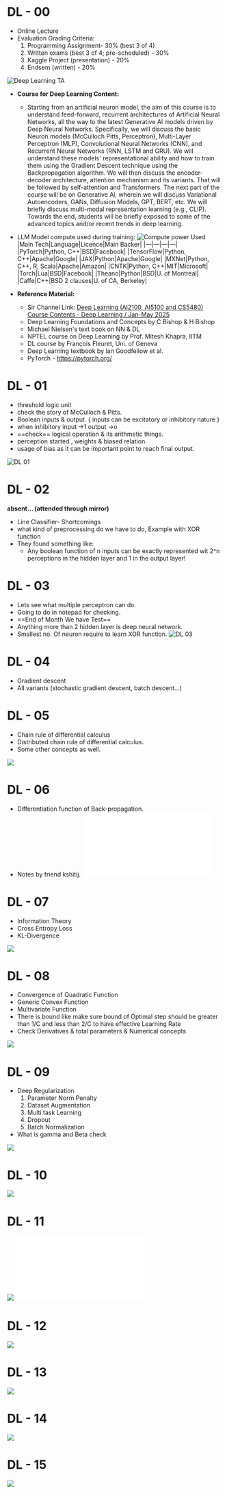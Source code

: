 # DL - 00
- Online Lecture
- Evaluation Grading Criteria:
  1. Programming Assignment- 30% (best 3 of 4)
  2. Written exams (best 3 of 4; pre-scheduled) - 30%
  3. Kaggle Project (presentation) - 20%
  4. Endsem (written) - 20%

![Deep Learning TA](Deep%20learning%20TAs.png)

- **Course for Deep Learning Content:** 
	- Starting from an artificial neuron model, the aim of this course is to understand feed-forward, recurrent architectures of Artificial Neural Networks, all the way to the latest Generative Al models driven by Deep Neural Networks. Specifically, we will discuss the basic Neuron models (McCulloch Pitts, Perceptron), Multi-Layer Perceptron (MLP), Convolutional Neural Networks (CNN), and Recurrent Neural Networks (RNN, LSTM and GRU). We will understand these models' representational ability and how to train them using the Gradient Descent technique using the Backpropagation algorithm. We will then discuss the encoder-decoder architecture, attention mechanism and its variants. That will be followed by self-attention and Transformers. The next part of the course will be on Generative Al, wherein we will discuss Variational Autoencoders, GANs, Diffusion Models, GPT, BERT, etc. We will briefly discuss multi-modal representation learning (e.g., CLIP). Towards the end, students will be briefly exposed to some of the advanced topics and/or recent trends in deep learning.

- LLM Model compute used during training:
![Compute power Used](Deep%20learning%20model%20compute.jpg)
	|Main Tech|Language|Licence|Main Backer|
	|—|—|—|—|
	|PyTorch|Python, C++|BSD|Facebook|
	|TensorFlow|Python, C++|Apache|Google|
	|JAX|Python|Apache|Google|
	|MXNet|Python, C++, R, Scala|Apache|Amazon|
	|CNTK|Python, C++|MIT|Microsoft|
	|Torch|Lua|BSD|Facebook|
	|Theano|Python|BSD|U. of Montreal|
	|Caffe|C++|BSD 2 clauses|U. of CA, Berkeley|

- **Reference Material:**
	- Sir Channel Link: [Deep Learning (AI2100, AI5100 and CS5480) Course Contents - Deep Learning / Jan-May 2025](https://krmopuri.github.io/dl25/)
	- Deep Learning Foundations and Concepts by C Bishop & H Bishop
	- ﻿﻿Michael Nielsen's text book on NN & DL
	- ﻿﻿NPTEL course on Deep Learning by Prof. Mitesh Khapra, IITM
	- ﻿﻿DL course by François Fleuret, Uni. of Geneva
	- ﻿﻿Deep Learning textbook by lan Goodfellow et al.
	- ﻿﻿PyTorch - https://pytorch.org/
# DL - 01
- threshold logic unit 
- check the story of McCulloch & Pitts.
- Boolean inputs & output. { inputs can be excitatory or inhibitory nature }
- when inhibitory input →1 output →o 
- ==check== logical operation & its arithmetic things.
- perception started , weights & biased relation.
- usage of bias as it can be important point to reach final output.

![DL 01](Deep%20learning%20-%2001.png)

# DL - 02

**absent… (attended through mirror)**
- Line Classifier- Shortcomings
- what kind of preprocessing do we have to do, Example with XOR function
- They found something like:
	- Any boolean function of n inputs can be exactly represented wit 2^n perceptions in the hidden layer and 1 in the output layer!

# DL - 03
- Lets see what multiple perceptron can do.
- Going to do in notepad for checking.
- ==End of Month We have Test==
- Anything more than 2 hidden layer is deep neural network.
- Smallest no. Of neuron require to learn XOR function.
![DL 03](Deep%20learning%2003.png)
# DL - 04
- Gradient descent
- All variants (stochastic gradient descent, batch descent…)


# DL - 05

- Chain rule of differential calculus
- Distributed chain rule of differential calculus.
- Some other concepts as well.

![](Deep%20learning%20DL%20-%205.png)

# DL - 06

- Differentiation function of Back-propagation.
- Notes by friend kshitij.
![Deep learning till 22 Jun](Deep%20learning%20till%2022%20Jun.pdf)

# DL - 07

- Information Theory
- Cross Entropy Loss
- KL-Divergence

![](DL%20cross%20entropy%20Info%20Theroy.png)

# DL - 08

- Convergence of Quadratic Function
- Generic Convex Function
- Multivariate Function
- There is bound like make sure bound of Optimal step should be greater than 1/C and less than 2/C to have effective Learning Rate
- Check Derivatives & total parameters & Numerical concepts

![](DL%20gradient%20quadratic%20function.png)

# DL - 09

- Deep Regularization
  1. Parameter Norm Penalty
  2. Dataset Augmentation
  3. Multi task Learning
  4. Dropout
  5. Batch Normalization
- What is gamma and Beta check

![](Deep%20learning%2009.png)


# DL - 10

![](Deep%20learning%2010.png)

# DL - 11

![](DL%2011.png)
![](DL%20Notes%202nd%20exam.pdf)

# DL - 12

![](Deep%20learning%2012.png)

# DL - 13

![](Deep%20learning%2013.png)

# DL - 14

![](Deep%20learning%2014.png)

# DL - 15

![](Deep%20learning%2015.png)